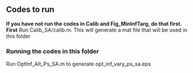 ## Codes to run
**If you have not run the codes in Calib and Fig_MinInfTarg, do that first.** 
**First** Run Calib_SA/calib.m. This will generate a mat file that will be used in this folder

### Running the codes in this folder
Run OptInf_Alt_Ps_SA.m to generate opt_inf_vary_ps_sa.eps